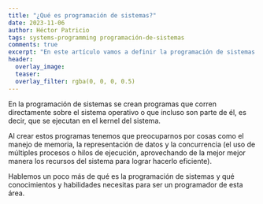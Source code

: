 ```yaml
---
title: "¿Qué es programación de sistemas?"
date: 2023-11-06
author: Héctor Patricio
tags: systems-programming programación-de-sistemas
comments: true
excerpt: "En este artículo vamos a definir la programación de sistemas y qué tipo de conocimiento y habilidades necesitas para trabajar en esta área."
header:
  overlay_image: 
  teaser: 
  overlay_filter: rgba(0, 0, 0, 0.5)
---
```


En la programación de sistemas se crean programas que corren directamente sobre el sistema operativo o que incluso son parte de él, es decir, que se ejecutan en el kernel del sistema.

Al crear estos programas tenemos que preocuparnos por cosas como el manejo de memoria, la representación de datos y la concurrencia (el uso de múltiples procesos o hilos de ejecución, aprovechando de la mejor mejor manera los recursos del sistema para lograr hacerlo eficiente).

Hablemos un poco más de qué es la programación de sistemas y qué conocimientos
y habilidades necesitas para ser un programador de esta área.


##  